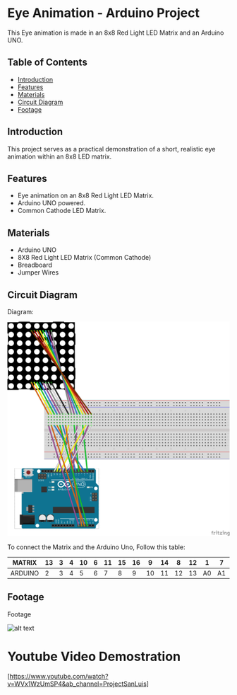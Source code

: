 # Eye Animation - Arduino Project

This Eye animation is made in an 8x8 Red Light LED Matrix and an Arduino UNO.


## Table of Contents
- [Introduction](#introduction)
- [Features](#features)
- [Materials](#materials)
- [Circuit Diagram](#circuit-diagram)
- [Footage](#Footage)


## Introduction

This project serves as a practical demonstration of a short, realistic eye animation within an 8x8 LED matrix.

## Features

- Eye animation on an 8x8 Red Light LED Matrix.
- Arduino UNO powered.
- Common Cathode LED Matrix.

## Materials

- Arduino UNO
- 8X8 Red Light LED Matrix (Common Cathode)
- Breadboard
- Jumper Wires

## Circuit Diagram

Diagram:


![alt text](Diagram.png)


To connect the Matrix and the Arduino Uno, Follow this table:

| MATRIX  | 13 | 3 | 4 | 10 | 6 | 11 | 15 | 16 | 9  | 14 | 8  | 12 | 1  | 7  | 2  | 5  |
|---------|----|---|---|----|---|----|----|----|----|----|----|----|----|----|----|----|
| ARDUINO | 2  | 3 | 4 | 5  | 6 | 7  | 8  | 9  | 10 | 11 | 12 | 13 | A0 | A1 | A1 | A3 |


## Footage

Footage

![alt text](IMG_5200.png)

# Youtube Video Demostration

[https://www.youtube.com/watch?v=WVx1WzUmSP4&ab_channel=ProjectSanLuis]
